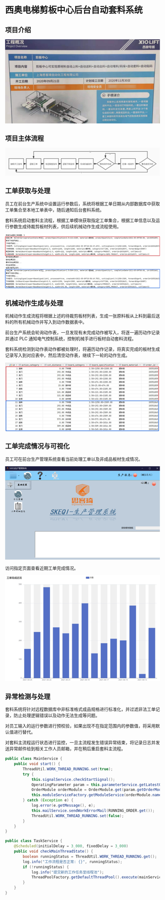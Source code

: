 # 西奥电梯剪板中心后台自动套料系统

## 项目介绍

![西奥项目介绍](./images/工程图.jpg)

## 项目主体流程

![流程图](./images/流程图.jpg)

## 工单获取与处理

员工在前台生产系统中设置运行参数后，系统将根据工单日期从内部数据库中获取工单集合至本地工单表中，随后通知后台套料系统。

套料系统启动套料主流程，根据工单模块获取指定工单集合，根据工单信息以及运行参数生成待裁剪板材列表，供后续机械动作生成流程使用。

![工单获取预处理](images/流程输出图.jpg)

## 机械动作生成与处理

机械动作生成流程将根据上述的待裁剪板材列表，生成一张原料板从上料到最后送料的所有机械动作并写入到动作数据表中。

前台生产系统会轮询动作表，一旦发现有未完成动作被写入，将逐一遍历动作记录并通过 PLC 通知电气控制系统，控制机械手进行板材自动套料流程。

套料系统检测到动作表动作都被处理时，将遍历动作记录，将真实完成的板材生成记录写入到对应表中，然后清空动作表，继续下一轮的动作生成。

![数据库动作表](images/动作图.jpg)

## 工单完成情况与可视化

员工可在前台生产管理系统查看当前处理工单以及非成品板材生成情况。

![前台生产管理系统](images/界面图.jpg)

访问指定页面查看近期工单完成情况。

![工单完成近况](./images/近况图.jpg)

## 异常检测与处理

套料系统将针对远程数据库中非标准格式成品规格进行标准化，并过滤非法工单记录，防止处理逻辑错误以及动作无法生成等问题。

对员工输入的运行参数进行预校验，如果出现不在指定范围内的参数值，将采用默认值进行替代。

对套料主流程运行状态进行监控，一旦主流程发生错误异常结束，将记录日志并发送异常邮件给到相关工作人员邮箱，并在稍后重启套料主流程。

```java
public class MainService {
    public void start() {
        ThreadUtil.WORK_THREAD_RUNNING.set(true);
        try {
            this.signalService.checkStartSignal();
            OperatingParameter param = this.parameterService.getLatestOperatingParameter();
            OrderModule orderModule = OrderModule.get(param.getOrderModule());
            this.moduleServiceFactory.getModuleService(orderModule.name()).processOrderCollection(param);
        } catch (Exception e) {
            log.error(e.getMessage(), e);
            this.mailService.sendWorkErrorMail(RUNNING_ORDER.get());
            ThreadUtil.WORK_THREAD_RUNNING.set(false);
        }
    }
}
```

```java
public class TaskService {
    @Scheduled(initialDelay = 3_000, fixedDelay = 3_000)
    public void checkMainThreadState() {
        boolean runningStatus = ThreadUtil.WORK_THREAD_RUNNING.get();
        log.info("工作流程是否正常: {}", runningStatus);
        if (!runningStatus) {
            log.info("提交新的工作任务至线程池");
            ThreadPoolFactory.getDefaultThreadPool().execute(mainService::start);
        }
    }
}
```
